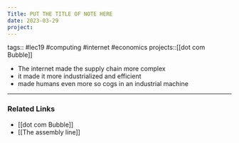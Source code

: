 ```yaml
---
Title: PUT THE TITLE OF NOTE HERE
date: 2023-03-29
project:
---
```

tags:: #lec19 #computing #internet #economics 
projects::[[dot com Bubble]]


- The internet made the supply chain more complex
- it made it more industrialized and efficient
- made humans even more so cogs in an industrial machine

---

### Related Links

- [[dot com Bubble]]
- [[The assembly line]]
